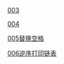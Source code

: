 [003](https://leetcode-cn.com/problems/shu-zu-zhong-zhong-fu-de-shu-zi-lcof/solution/jz-fengwei2002-yuan-di-zhi-huan-by-kycu-ujwn/)

[004](https://leetcode-cn.com/problems/er-wei-shu-zu-zhong-de-cha-zhao-lcof/solution/jz04-fengwei2002-by-kycu-i6im/)

[005替换空格](https://leetcode-cn.com/problems/ti-huan-kong-ge-lcof/solution/jz05-fengwei2002-liang-chong-fang-fa-by-zhy3g/)

[006逆序打印链表](https://leetcode-cn.com/problems/cong-wei-dao-tou-da-yin-lian-biao-lcof/solution/jz06-fengwei2002-by-kycu-q5ro/)


